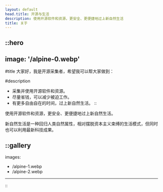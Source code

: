 ```yaml
---
layout: default
head.title: 开源与生活
description: 使用开源软件和资源，更安全、更便捷地过上新自然生活
title: 关于
---
```


::hero
---
image: '/alpine-0.webp'
---
#title
大家好，我是开源采集者，希望我可以帮大家做到：

#description
- 采集并使用开源软件和资源。
- 尽量省钱，可以减少被迫工作。
- 有更多自由自在的时间，过上新自然生活。
::

使用开源软件和资源，更安全、更便捷地过上新自然生活。

新自然生活是一种回归人类自然属性，相对摆脱资本主义束缚的生活模式，但同时也可以利用最新科技成果。

::gallery
---
images:
  - /alpine-1.webp
  - /alpine-2.webp
---
::
